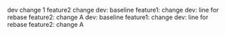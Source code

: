 dev change 1
feature2 change
dev: baseline
feature1: change
dev: line for rebase
feature2: change A
dev: baseline
feature1: change
dev: line for rebase
feature2: change A

